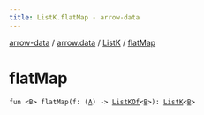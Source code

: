 ```yaml
---
title: ListK.flatMap - arrow-data
---
```


[arrow-data](../../index.html) / [arrow.data](../index.html) / [ListK](index.html) / [flatMap](./flat-map.html)

# flatMap

`fun <B> flatMap(f: (`[`A`](index.html#A)`) -> `[`ListKOf`](../-list-k-of.html)`<`[`B`](flat-map.html#B)`>): `[`ListK`](index.html)`<`[`B`](flat-map.html#B)`>`